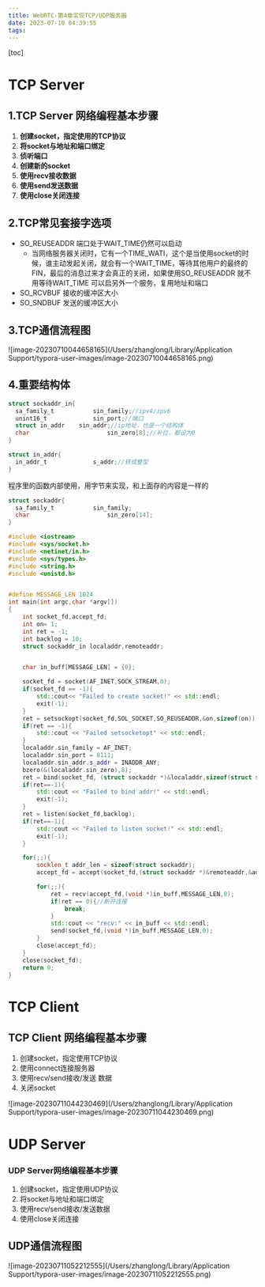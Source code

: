 ```yaml
---
title: WebRTC-第4章实现TCP/UDP服务器
date: 2023-07-10 04:39:55
tags:
---
```








[toc]

# TCP Server

## 1.TCP Server 网络编程基本步骤

1. **创建socket，指定使用的TCP协议**
2. **将socket与地址和端口绑定**
3. **侦听端口**
4. **创建新的socket**
5. **使用recv接收数据**
6. **使用send发送数据**
7. **使用close关闭连接**



## 2.TCP常见套接字选项

- SO_REUSEADDR 端口处于WAIT_TIME仍然可以启动
  - 当网络服务器关闭时，它有一个TIME_WATI，这个是当使用socket的时候，谁主动发起关闭，就会有一个WAIT_TIME，等待其他用户的最终的FIN，最后的消息过来才会真正的关闭，如果使用SO_REUSEADDR 就不用等待WAIT_TIME 可以启另外一个服务，复用地址和端口
- SO_RCVBUF 接收的缓冲区大小
- SO_SNDBUF 发送的缓冲区大小





## 3.TCP通信流程图

![image-20230710044658165](/Users/zhanglong/Library/Application Support/typora-user-images/image-20230710044658165.png)

## 4.重要结构体

```c
struct sockaddr_in{
  sa_family_t			sin_family;//ipv4/ipv6
  unint16_t				sin_port;//端口
  struct in_addr	sin_addr;//ip地址，也是一个结构体
  char						sin_zero[8];//补位，都设为0
}

struct in_addr{
  in_addr_t				s_addr;//转成整型
}
```



程序里的函数内部使用，用字节来实现，和上面存的内容是一样的

```c
struct sockaddr{
  sa_family_t			sin_family;
  char						sin_zero[14]; 
}
```



```cpp
#include <iostream>
#include <sys/socket.h>
#include <netinet/in.h>
#include <sys/types.h>
#include <string.h>
#include <unistd.h>


#define MESSAGE_LEN 1024
int main(int argc,char *argv[])
{
    int socket_fd,accept_fd;
    int on= 1;
    int ret = -1;
    int backlog = 10;
    struct sockaddr_in localaddr,remoteaddr;


    char in_buff[MESSAGE_LEN] = {0};

    socket_fd = socket(AF_INET,SOCK_STREAM,0);
    if(socket_fd == -1){
        std::cout<< "Failed to create socket!" << std::endl;
        exit(-1);
    }
    ret = setsockopt(socket_fd,SOL_SOCKET,SO_REUSEADDR,&on,sizeof(on));
    if(ret == -1){
        std::cout << "Failed setsocketopt" << std::endl;
    }
    localaddr.sin_family = AF_INET;
    localaddr.sin_port = 8111;
    localaddr.sin_addr.s_addr = INADDR_ANY;
    bzero(&(localaddr.sin_zero),8);
    ret = bind(socket_fd, (struct sockaddr *)&localaddr,sizeof(struct sockaddr_in));
    if(ret==-1){
        std::cout << "Failed to bind addr!" << std::endl;
        exit(-1);
    }
    ret = listen(socket_fd,backlog);
    if(ret==-1){
        std::cout << "Failed to listen socket!" << std::endl;
        exit(-1);
    }

    for(;;){
        socklen_t addr_len = sizeof(struct sockaddr);
        accept_fd = accept(socket_fd,(struct sockaddr *)&remoteaddr,&addr_len);

        for(;;){
            ret = recv(accept_fd,(void *)in_buff,MESSAGE_LEN,0);
            if(ret == 0){//断开连接
                break;
            }
            std::cout << "recv:" << in_buff << std::endl;
            send(socket_fd,(void *)in_buff,MESSAGE_LEN,0);
        }
        close(accept_fd);
    }
    close(socket_fd);
    return 0;
}
```







# TCP Client



## TCP Client 网络编程基本步骤

1. 创建socket，指定使用TCP协议
2. 使用connect连接服务器
3. 使用recv/send接收/发送 数据
4. 关闭socket



![image-20230711044230469](/Users/zhanglong/Library/Application Support/typora-user-images/image-20230711044230469.png)



# UDP Server



### UDP Server网络编程基本步骤

1. 创建socket，指定使用UDP协议
2. 将socket与地址和端口绑定
3. 使用recv/send接收/发送数据
4. 使用close关闭连接



## UDP通信流程图

![image-20230711052212555](/Users/zhanglong/Library/Application Support/typora-user-images/image-20230711052212555.png)







